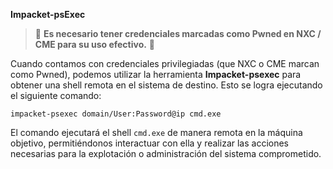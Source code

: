 **Impacket-psExec**

> 🚨 **Es necesario tener credenciales marcadas como Pwned en NXC / CME para su uso efectivo.** 🚨

Cuando contamos con credenciales privilegiadas (que NXC o CME marcan como Pwned), podemos utilizar la herramienta **Impacket-psexec** para obtener una shell remota en el sistema de destino. Esto se logra ejecutando el siguiente comando:

```
impacket-psexec domain/User:Password@ip cmd.exe
```

El comando ejecutará el shell `cmd.exe` de manera remota en la máquina objetivo, permitiéndonos interactuar con ella y realizar las acciones necesarias para la explotación o administración del sistema comprometido.
